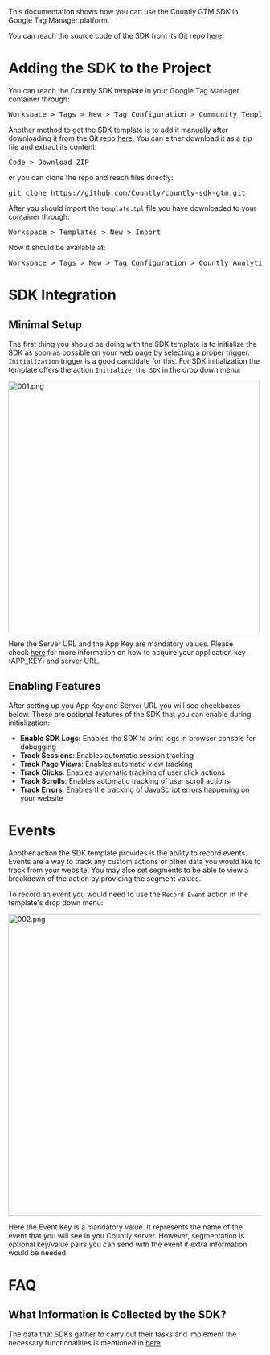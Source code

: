 <p>
  This documentation shows how you can use the Countly GTM SDK in Google Tag Manager
  platform.
</p>
<p>
  You can reach the source code of the SDK from its Git repo
  <a href="https://github.com/Countly/countly-sdk-gtm" target="_blank" rel="noopener noreferrer">here</a>.
</p>
<h1 id="h_01HABTQ436ACJV96Q5P2MMNGWZ" class="anchor-heading">Adding the SDK to the Project</h1>
<p>
  You can reach the Countly SDK template in your Google Tag Manager container through:
</p>
<pre>Workspace &gt; Tags &gt; New &gt; Tag Configuration &gt; Community Template Gallery &gt; Countly Analytics
</pre>
<p>
  Another method to get the SDK template is to add it manually after downloading
  it from the Git repo
  <a href="https://github.com/Countly/countly-sdk-gtm" target="_blank" rel="noopener noreferrer">here</a>.
  You can either download it as a zip file and extract its content:
</p>
<pre>Code &gt; Download ZIP&nbsp;</pre>
<p>or you can clone the repo and reach files directly:</p>
<pre>git clone https://github.com/Countly/countly-sdk-gtm.git</pre>
<p>
  After you should import the <code>template.tpl</code> file you have downloaded
  to your container through:
</p>
<pre>Workspace &gt; Templates &gt; New &gt; Import
</pre>
<p>Now it should be available at:</p>
<pre>Workspace &gt; Tags &gt; New &gt; Tag Configuration &gt; Countly Analytics
</pre>
<h1 id="h_01HABTQ436KQ0HD0G5NXFBZQR7" class="anchor-heading">SDK Integration</h1>
<h2 id="h_01HHNRWS0NC1ETRH4WG2YDD878">Minimal Setup</h2>
<p>
  The first thing you should be doing with the SDK template is to initialize the
  SDK as soon as possible on your web page by selecting a proper trigger.
  <code>Initialization</code> trigger is a good candidate for this. For SDK initialization
  the template offers the action <code>Initialize the SDK</code> in the drop down
  menu:
</p>
<p>
  <img src="/guide-media/01HHNRG4J4WHCA00Z4V9C795D0" alt="001.png" width="500" height="500">
</p>
<p>
  Here the Server URL and the App Key are mandatory values.
  <span>Please check&nbsp;</span><a href="https://support.count.ly/hc/en-us/articles/900000908046-Getting-started-with-SDKs#acquiring-your-application-key-and-server-url">here</a><span>&nbsp;for more information on how to acquire your application key (APP_KEY) and server URL.</span>
</p>
<h2 id="h_01HHNRWK1D3WCXZW2H3WQKGX42">Enabling Features</h2>
<p>
  After setting up you App Key and Server URL you will see checkboxes below. These
  are optional features of the SDK that you can enable during initialization:
</p>
<ul>
  <li>
    <strong>Enable SDK Logs:</strong> Enables the SDK to print logs in browser
    console for debugging&nbsp;
  </li>
  <li>
    <strong>Track Sessions</strong>: Enables automatic session tracking
  </li>
  <li>
    <strong>Track Page Views</strong>: Enables automatic view tracking
  </li>
  <li>
    <strong>Track Clicks</strong>: Enables automatic tracking of user click actions
  </li>
  <li>
    <strong>Track Scrolls</strong>: Enables automatic tracking of user scroll
    actions
  </li>
  <li>
    <strong>Track Errors</strong>: Enables the tracking of JavaScript errors
    happening on your website
  </li>
</ul>
<h1 id="h_01HHNS9CX3XMFQ7BQNDNZZV6DM">Events</h1>
<p>
  Another action the SDK template provides is the ability to record events. Events
  are a way to track any custom actions or other data you would like to track from
  your website. You may also set segments to be able to view a breakdown of the
  action by providing the segment values.
</p>
<p>
  To record an event you would need to use the <code>Record Event</code> action
  in the template's drop down menu:
</p>
<p>
  <img src="/guide-media/01HHNSFHWTSA9HFT191WTTJ01R" alt="002.png" width="600" height="600">
</p>
<p>
  Here the Event Key is a mandatory value. It represents the name of the event
  that you will see in you Countly server. However, segmentation is optional key/value
  pairs you can send with the event if extra information would be needed.
</p>
<h1 id="h_01HNAP66B8XPS6PGA95ZRAHZDB">FAQ</h1>
<h2 id="h_01HNAP66B8D156J2FQZEPTYE52">What Information is Collected by the SDK?</h2>
<p>
  The data that SDKs gather to carry out their tasks and implement the necessary
  functionalities is mentioned in
  <a href="https://support.count.ly/hc/en-us/articles/9290669873305-A-deeper-look-at-SDK-concepts#h_01HJ5MD0WB97PA9Z04NG2G0AKC">here</a>
</p>
